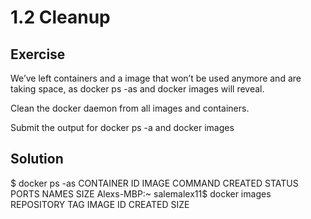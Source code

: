 # 1.2 Cleanup

## Exercise

We’ve left containers and a image that won’t be used anymore and are taking space, as docker ps -as and docker images will reveal.

Clean the docker daemon from all images and containers.

Submit the output for docker ps -a and docker images

## Solution

$ docker ps -as
CONTAINER ID   IMAGE     COMMAND   CREATED   STATUS    PORTS     NAMES     SIZE
Alexs-MBP:~ salemalex11$ docker images
REPOSITORY   TAG       IMAGE ID   CREATED   SIZE